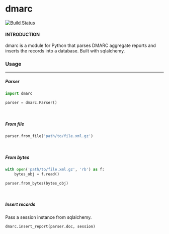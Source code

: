 # dmarc #
[![Build Status](https://travis-ci.com/erraticrefresh/dmarc.svg?branch=master)](https://travis-ci.com/erraticrefresh/dmarc)

#### INTRODUCTION ####
dmarc is a module for Python that parses DMARC aggregate reports and inserts the records into a database. Built with sqlalchemy.

### Usage ###
<hr>

##### Parser #####

```python
import dmarc

parser = dmarc.Parser()
```
<br>

##### From file #####
```python
parser.from_file('path/to/file.xml.gz')
```
<br>

##### From bytes #####
```python
with open('path/to/file.xml.gz', 'rb') as f:
    bytes_obj = f.read()

parser.from_bytes(bytes_obj)
```
<br>

##### Insert records #####
Pass a session instance from sqlalchemy.
```python
dmarc.insert_report(parser.doc, session)
```
